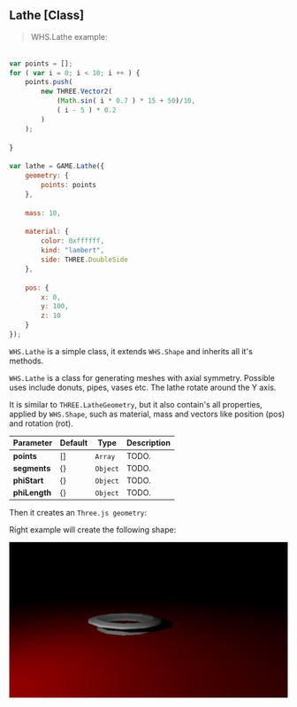 <h2 class="ws" id="lathe">Lathe [Class]</h2>

> WHS.Lathe example:

```javascript

var points = [];
for ( var i = 0; i < 10; i ++ ) {
    points.push( 
        new THREE.Vector2( 
            (Math.sin( i * 0.7 ) * 15 + 50)/10, 
            ( i - 5 ) * 0.2 
        ) 
    );

}

var lathe = GAME.Lathe({
    geometry: {
        points: points
    },

    mass: 10,

    material: {
        color: 0xffffff,
        kind: "lambert",
        side: THREE.DoubleSide
    },

    pos: {
        x: 0,
        y: 100,
        z: 10
    }
});

```

`WHS.Lathe` is a simple class, it extends `WHS.Shape` and inherits all it's methods.

`WHS.Lathe` is a class for generating meshes with axial symmetry. Possible uses include donuts, pipes, vases etc. The lathe rotate around the Y axis.

It is similar to `THREE.LatheGeometry`, but it also contain's all properties, applied by `WHS.Shape`, such as material, mass and vectors like position (pos) and rotation (rot).

Parameter      |       Default        | Type               | Description |
-------------- | -------------------- | ------------------ | ----------- |
**points**     | []                   | `Array`            | TODO.
**segments**   | {}                   | `Object`           | TODO.
**phiStart**   | {}                   | `Object`           | TODO.
**phiLength**  | {}                   | `Object`           | TODO.

Then it creates an `Three.js geometry`:

<script src="https://gist.github.com/sasha240100/06c3b07fc14e4d1a828d.js"></script>

Right example will create the following shape: 

<img src="images/shapes/lathe.png">
